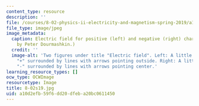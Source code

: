 ```yaml
---
content_type: resource
description: ''
file: /courses/8-02-physics-ii-electricity-and-magnetism-spring-2019/a10d2efb59f6dd20dfeba20bc0611450_8-02s19.jpg
file_type: image/jpeg
image_metadata:
  caption: Electric field for positive (left) and negative (right) charges. (Image
    by Peter Dourmashkin.)
  credit: ''
  image-alt: 'Two figures under title "Electric field". Left: A little circle labeled
    "+" surrounded by lines with arrows pointing outside. Right: A little circle labeled
    "-" surrounded by lines with arrows pointing center.'
learning_resource_types: []
ocw_type: OCWImage
resourcetype: Image
title: 8-02s19.jpg
uid: a10d2efb-59f6-dd20-dfeb-a20bc0611450
---
```

